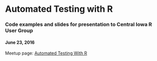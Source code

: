 # Automated Testing with R

### Code examples and slides for presentation to Central Iowa R User Group

#### June 23, 2016

Meetup page: [Automated Testing With R](http://www.meetup.com/Central-Iowa-R-User-Group/events/231379473/)
